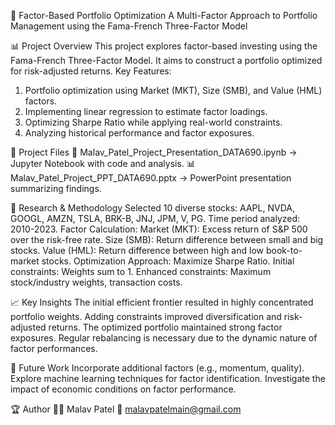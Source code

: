 📌 Factor-Based Portfolio Optimization
A Multi-Factor Approach to Portfolio Management using the Fama-French Three-Factor Model

📊 Project Overview
This project explores factor-based investing using the Fama-French Three-Factor Model. It aims to construct a portfolio optimized for risk-adjusted returns.
Key Features:
1. Portfolio optimization using Market (MKT), Size (SMB), and Value (HML) factors.
2. Implementing linear regression to estimate factor loadings.
3. Optimizing Sharpe Ratio while applying real-world constraints.
4. Analyzing historical performance and factor exposures.

📂 Project Files
📑 Malav_Patel_Project_Presentation_DATA690.ipynb → Jupyter Notebook with code and analysis.
📊 Malav_Patel_Project_PPT_DATA690.pptx → PowerPoint presentation summarizing findings.

🔬 Research & Methodology
Selected 10 diverse stocks: AAPL, NVDA, GOOGL, AMZN, TSLA, BRK-B, JNJ, JPM, V, PG.
Time period analyzed: 2010-2023.
Factor Calculation:
Market (MKT): Excess return of S&P 500 over the risk-free rate.
Size (SMB): Return difference between small and big stocks.
Value (HML): Return difference between high and low book-to-market stocks.
Optimization Approach:
Maximize Sharpe Ratio.
Initial constraints: Weights sum to 1.
Enhanced constraints: Maximum stock/industry weights, transaction costs.

📈 Key Insights
The initial efficient frontier resulted in highly concentrated portfolio weights.
Adding constraints improved diversification and risk-adjusted returns.
The optimized portfolio maintained strong factor exposures.
Regular rebalancing is necessary due to the dynamic nature of factor performances.

🔮 Future Work
Incorporate additional factors (e.g., momentum, quality).
Explore machine learning techniques for factor identification.
Investigate the impact of economic conditions on factor performance.

🏆 Author
👨‍💻 Malav Patel
📧 malavpatelmain@gmail.com
